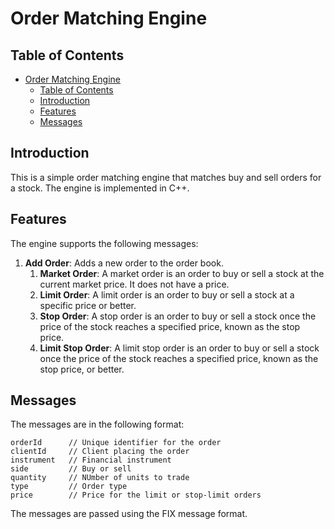 # Order Matching Engine

## Table of Contents
- [Order Matching Engine](#order-matching-engine)
  - [Table of Contents](#table-of-contents)
  - [Introduction](#introduction)
  - [Features](#features)
  - [Messages](#messages)

## Introduction

This is a simple order matching engine that matches buy and sell orders for a stock. The engine is implemented in C++.

## Features

The engine supports the following messages:

1. **Add Order**: Adds a new order to the order book.
   1. **Market Order**: A market order is an order to buy or sell a stock at the current market price. It does not have a price.
   2. **Limit Order**: A limit order is an order to buy or sell a stock at a specific price or better.
   3. **Stop Order**: A stop order is an order to buy or sell a stock once the price of the stock reaches a specified price, known as the stop price.
   4. **Limit Stop Order**: A limit stop order is an order to buy or sell a stock once the price of the stock reaches a specified price, known as the stop price, or better.

## Messages

The messages are in the following format:

```
orderId      // Unique identifier for the order
clientId     // Client placing the order
instrument   // Financial instrument
side         // Buy or sell
quantity     // NUmber of units to trade
type         // Order type
price        // Price for the limit or stop-limit orders
```

The messages are passed using the FIX message format.